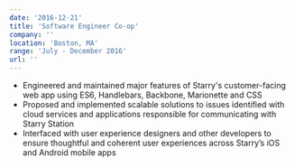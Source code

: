 ```yaml
---
date: '2016-12-21'
title: 'Software Engineer Co-op'
company: ''
location: 'Boston, MA'
range: 'July - December 2016'
url: ''
---
```


- Engineered and maintained major features of Starry's customer-facing web app using ES6, Handlebars, Backbone, Marionette and CSS
- Proposed and implemented scalable solutions to issues identified with cloud services and applications responsible for communicating with Starry Station
- Interfaced with user experience designers and other developers to ensure thoughtful and coherent user experiences across Starry’s iOS and Android mobile apps
